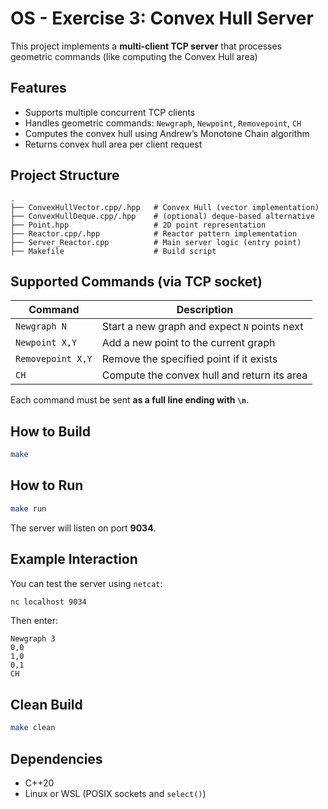 # OS - Exercise 3: Convex Hull Server

This project implements a **multi-client TCP server** that processes geometric commands (like computing the Convex Hull area)

## Features

- Supports multiple concurrent TCP clients
- Handles geometric commands: `Newgraph`, `Newpoint`, `Removepoint`, `CH`
- Computes the convex hull using Andrew’s Monotone Chain algorithm
- Returns convex hull area per client request

## Project Structure

```
.
├── ConvexHullVector.cpp/.hpp   # Convex Hull (vector implementation)
├── ConvexHullDeque.cpp/.hpp    # (optional) deque-based alternative
├── Point.hpp                   # 2D point representation
├── Reactor.cpp/.hpp            # Reactor pattern implementation
├── Server_Reactor.cpp          # Main server logic (entry point)
├── Makefile                    # Build script
```

## Supported Commands (via TCP socket)

| Command             | Description                                 |
|---------------------|---------------------------------------------|
| `Newgraph N`        | Start a new graph and expect `N` points next |
| `Newpoint X,Y`      | Add a new point to the current graph        |
| `Removepoint X,Y`   | Remove the specified point if it exists     |
| `CH`                | Compute the convex hull and return its area |

Each command must be sent **as a full line ending with `\n`**.

## How to Build

```bash
make
```

## How to Run

```bash
make run
```

The server will listen on port **9034**.

## Example Interaction

You can test the server using `netcat`:

```bash
nc localhost 9034
```

Then enter:

```
Newgraph 3
0,0
1,0
0,1
CH
```

## Clean Build

```bash
make clean
```

## Dependencies

- C++20
- Linux or WSL (POSIX sockets and `select()`)
